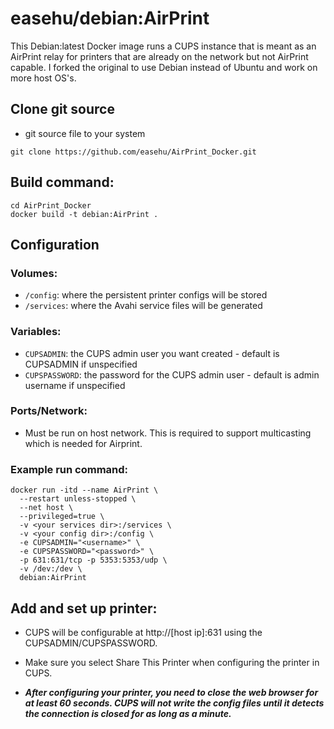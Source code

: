 # easehu/debian:AirPrint

This Debian:latest Docker image runs a CUPS instance that is meant as an AirPrint relay for printers that are already on the network but not AirPrint capable. I forked the original to use Debian instead of Ubuntu and work on more host OS's.

## Clone git source
* git source file to your system
```
git clone https://github.com/easehu/AirPrint_Docker.git
```

## Build command:
```
cd AirPrint_Docker
docker build -t debian:AirPrint .
```

## Configuration
### Volumes:
* `/config`: where the persistent printer configs will be stored
* `/services`: where the Avahi service files will be generated

### Variables:
* `CUPSADMIN`: the CUPS admin user you want created - default is CUPSADMIN if unspecified
* `CUPSPASSWORD`: the password for the CUPS admin user - default is admin username if unspecified

### Ports/Network:
* Must be run on host network. This is required to support multicasting which is needed for Airprint.

### Example run command:
```
docker run -itd --name AirPrint \
  --restart unless-stopped \
  --net host \
  --privileged=true \
  -v <your services dir>:/services \
  -v <your config dir>:/config \
  -e CUPSADMIN="<username>" \
  -e CUPSPASSWORD="<password>" \
  -p 631:631/tcp -p 5353:5353/udp \
  -v /dev:/dev \
  debian:AirPrint
```

## Add and set up printer:
* CUPS will be configurable at http://[host ip]:631 using the CUPSADMIN/CUPSPASSWORD.

* Make sure you select Share This Printer when configuring the printer in CUPS.

* ***After configuring your printer, you need to close the web browser for at least 60 seconds. CUPS will not write the config files until it detects the connection is closed for as long as a minute.***

